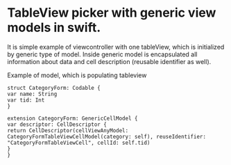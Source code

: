 # TableView picker with generic view models in swift.

It is simple example of viewcontroller with one tableView, which is initialized by generic type of model. Inside generic model is encapsulated all information about data and cell description (reusable identifier as well).


Example of model, which is populating tableview
```
struct CategoryForm: Codable {
var name: String
var tid: Int
}

extension CategoryForm: GenericCellModel {
var descriptor: CellDescriptor {
return CellDescriptor(cellViewAnyModel: CategoryFormTableViewCellModel(category: self), reuseIdentifier: "CategoryFormTableViewCell", cellId: self.tid)
}
}
```

